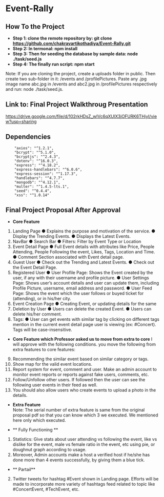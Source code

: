 # Event-Rally

## **How To the Project**
- **Step 1: clone the remote repository by: git clone https://github.com/chakravartikothadiya/Event-Rally.git**
- **Step 2: In termonal: npm install**
- **Step 3: Then for seeding the database by sample data: node ./task/seed.js**
- **Step 4: The finally run script: npm start**

Note: If you are cloning the project, create a uploads folder in public. Then create two sub-folder in it: /events and /profilePictures. Paste any .jpg image name abc.jpg in /events and abc2.jpg in /profilePictures respectively and run: node ./task/seed.js.

## **Link to: Final Project Walkthroug Presentation**
https://drive.google.com/file/d/102rkHDsZ_wIVc6qXUlX3jOFURK6THiyI/view?usp=sharing

## **Dependencies**
        "axios": "^1.2.1",
        "bcrypt": "^5.1.0",
        "bcryptjs": "^2.4.3",
        "dotenv": "^16.0.3",
        "express": "^4.18.2",
        "express-handlebars": "^6.0.6",
        "express-session": "^1.17.3",
        "handlebars": "^4.7.7",
        "mongodb": "^4.12.1",
        "multer": "^1.4.5-lts.1",
        "seed": "^0.4.4",
        "xss": "^1.0.14"
       
## **Final Project Proposal After Approval**
- **Core Feature**
1. Landing Page
● Explains the purpose and motivation of the service.
● Display the Trending Events.
● Displays the Latest Events.
2. NavBar
● Search Bar
● Filters: Filter by Event Type or Location
3. Event Detail Page
● Full Event details with attributes like Price, People Attending, People
Following the event, Likes, Tags, Location and Time.
● Comment Section associated with Event detail page.
4. Guest User
● Check out the Trending and Latest Events.
● Check out the Event Detail Page.
5. Registered User
● User Profile Page: Shows the Event created by the user, if any with their
username and profile picture.
● User Settings Page: Shows user’s account details and user can update
them, including Profile Picture, username, email address and password.
● User Feed Page: Shows the event which the user follows or buyed ticket
for (attending), or in his/her city.
6. Event Creation Page
● Creating Event, or updating details for the same
7. Deletion by User
● Users can delete the created Event.
● Users can delete his/her comment.
8. Tags:
● User can get events with similar tag by clicking on different tags mention in
the current event detail page user is viewing (ex: #Concert). Tags will be
case-insensitive.
- **Core Feature which Professor asked us to move from extra to core**
I will approve with the following conditions. you move the following from extra features to core features:
9. Recommending the similar event based on similar category or tags.
10. Show map for the valid event locations.
11. Report system for event, comment and user. Make an admin account to monitor event reports or reports against fake users, comments, etc.
12. Follow/Unfollow other users. If followed then the user can see the following user events in their feed as well. 
13. You should also allow users who create events to upload a photo in the details.

- **Extra Feature**
<br>Note: The serial number of extra feature is same from the original proposal pdf so that you can know which 3 we executed. We mentioned here only which executed.

- ** Fully Functioning **
1. Statistics: Give stats about user attending vs following the event, like vs dislike
for the event, male vs female ratio in the event, etc using pie, or doughnut graph
according to usage.
8. Moreover, Admin accounts make a host a verified host if he/she has done more
than 4 events successfully, by giving them a blue tick.

- ** Partail**
2. Twitter tweets for hashtag #Event shown in Landing page. Efforts will be made to
incorporate more variety of hashtags feed related to topic like #ConcertEvent,
#TechEvent, etc.



